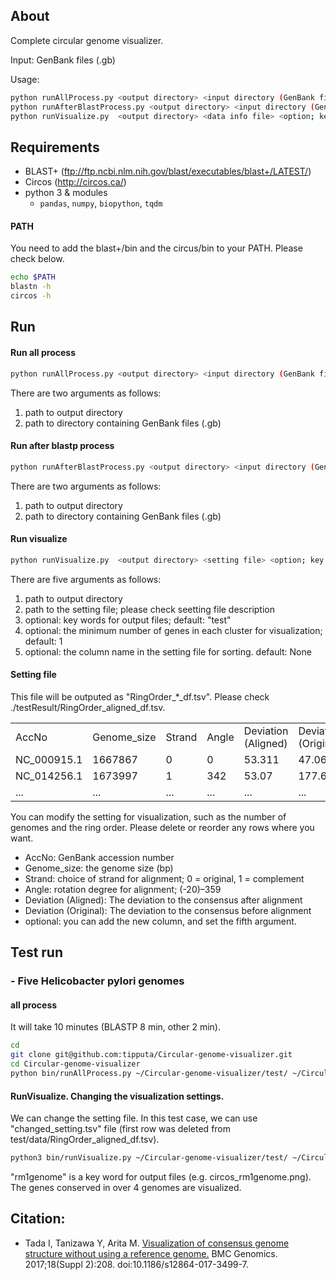 ## About
Complete circular genome visualizer.

Input: GenBank files (.gb)

Usage: 
```sh
python runAllProcess.py <output directory> <input directory (GenBank files)>
python runAfterBlastProcess.py <output directory> <input directory (GenBank files)>
python runVisualize.py  <output directory> <data info file> <option; key word for output; default:"test"> <option; the minimum number of genes in each cluster; default: 1> <option; sorting column name; default: None>
```

## Requirements
 - BLAST+ (ftp://ftp.ncbi.nlm.nih.gov/blast/executables/blast+/LATEST/)
 - Circos (http://circos.ca/)
 - python 3 & modules
   - `pandas`, `numpy`, `biopython`, `tqdm`	
 
#### PATH
You need to add the blast+/bin and the circus/bin to your PATH.
Please check below.
```sh
echo $PATH
blastn -h
circos -h
```
## Run
#### Run all process
```sh
python runAllProcess.py <output directory> <input directory (GenBank files)>
```
There are two arguments as follows:
<ol>
<li> path to output directory </li>
<li> path to directory containing GenBank files (.gb) </li>
</ol>

#### Run after blastp process
```sh
python runAfterBlastProcess.py <output directory> <input directory (GenBank files)>
```
There are two arguments as follows:
<ol>
<li> path to output directory </li>
<li> path to directory containing GenBank files (.gb) </li>
</ol>

#### Run visualize
```sh
python runVisualize.py  <output directory> <setting file> <option; key word for output; default:"test"> <option; the minimum number of genes in each cluster; default: 1> <option; sorting column name; default: None>
```
There are five arguments as follows:
<ol>
<li> path to output directory </li>
<li> path to the setting file; please check seetting file description</li>
<li> optional: key words for output files; default: "test" </li>
<li> optional: the  minimum number of genes in each cluster for visualization; default: 1 </li>
<li> optional: the column name in the setting file for sorting. default: None </li>
</ol>

#### Setting file
This file will be outputed as "RingOrder_*_df.tsv". Please check ./testResult/RingOrder_aligned_df.tsv.
<table>
<tr>
  <td>AccNo</td>
  <td>Genome_size</td>
  <td>Strand</td>  
  <td>Angle</td>  
  <td>Deviation (Aligned)</td>  
  <td>Deviation (Original)</td>  
  <td>optional</td>  
</tr>
<tr>
  <td>NC_000915.1</td>
  <td>1667867</td>
  <td>0</td>  
  <td>0</td>  
  <td>53.311</td>  
  <td>47.061</td>  
  <td>...</td>  
</tr>
<tr>
  <td>NC_014256.1</td>
  <td>1673997</td>
  <td>1</td>  
  <td>342</td>  
  <td>53.07</td>  
  <td>177.67</td>  
  <td>...</td>  
</tr>
<tr>
  <td>...</td>
  <td>...</td>
  <td>...</td>  
  <td>...</td>  
  <td>...</td>  
  <td>...</td>  
  <td>...</td>  
</tr>
</table> 

You can modify the setting for visualization, such as the number of genomes and the ring order.
Please delete or reorder any rows where you want.
 - AccNo: GenBank accession number
 - Genome_size: the genome size (bp)
 - Strand: choice of strand for alignment;  0 = original, 1 = complement
 - Angle: rotation degree for alignment; (-20)–359
 - Deviation (Aligned): The deviation to the consensus after alignment
 - Deviation (Original): The deviation to the consensus before alignment
 - optional: you can add the new column, and set the fifth argument.

## Test run
### - Five Helicobacter pylori genomes
#### all process
It will take 10 minutes (BLASTP 8 min, other 2 min).
```sh
cd
git clone git@github.com:tipputa/Circular-genome-visualizer.git
cd Circular-genome-visualizer
python bin/runAllProcess.py ~/Circular-genome-visualizer/test/ ~/Circular-genome-visualizer/test/gb/
```

#### RunVisualize. Changing the visualization settings.
We can change the setting file.
In this test case, we can use "changed_setting.tsv" file (first row was deleted from test/data/RingOrder_aligned_df.tsv).
```sh
python3 bin/runVisualize.py ~/Circular-genome-visualizer/test/ ~/Circular-genome-visualizer/test/changed_setting.tsv "rm1genome" 4
```
"rm1genome" is a key word for output files (e.g. circos_rm1genome.png). 
The genes conserved in over 4 genomes are visualized.


## Citation:
 - Tada I, Tanizawa Y, Arita M. [Visualization of consensus genome structure without using a reference genome.](http://bmcgenomics.biomedcentral.com/articles/10.1186/s12864-017-3499-7) BMC Genomics. 2017;18(Suppl 2):208. doi:10.1186/s12864-017-3499-7.
 
